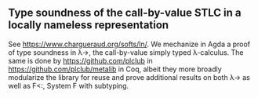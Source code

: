 ## Type soundness of the call-by-value STLC in a locally nameless representation

See https://www.chargueraud.org/softs/ln/. We mechanize in Agda a proof of type
soundness in λ→, the call-by-value simply typed λ-calculus. The same is done by
https://github.com/plclub in https://github.com/plclub/metalib in Coq, albeit
they more broadly modularize the library for reuse and prove additional results
on both λ→ as well as F<:, System F with subtyping.


